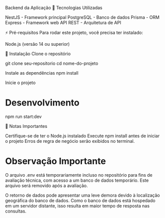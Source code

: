 Backend da Aplicação
🔧 Tecnologias Utilizadas

NestJS - Framework principal
PostgreSQL - Banco de dados
Prisma - ORM
Express - Framework web
API REST - Arquitetura de API

⚡ Pré-requisitos
Para rodar este projeto, você precisa ter instalado:

Node.js (versão 14 ou superior)


🚀 Instalação
Clone o repositório

git clone seu-repositorio
cd nome-do-projeto


Instale as dependências
npm install


Inicie o projeto
# Desenvolvimento
npm run start:dev


📝 Notas Importantes

Certifique-se de ter o Node.js instalado
Execute npm install antes de iniciar o projeto
Erros de regra de negócio serão exibidos no terminal.


# Observação Importante
O arquivo .env está temporariamente incluso no repositório para fins de avaliação técnica, 
com acesso a um banco de dados temporário. Este arquivo será removido após a avaliação.

O retorno de dados pode apresentar uma leve demora devido à localização geográfica do banco de dados. 
Como o banco de dados está hospedado em um servidor distante, isso resulta em maior tempo de resposta nas consultas.
